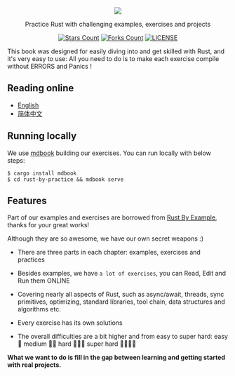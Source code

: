 <div align="center">
    <img  src="https://github.com/sunface/rust-by-practice/blob/master/en/assets/header.jpg?raw=true">
</div>
    
<p align="center">Practice Rust with challenging examples, exercises and projects</p>
    
<div align="center">

[![Stars Count](https://img.shields.io/github/stars/sunface/rust-by-practice?style=flat)](https://github.com/sunface/rust-by-practice/stargazers) [![Forks Count](https://img.shields.io/github/forks/sunface/rust-by-practice.svg?style=flat)](https://github.com/naaive/orange/network/members)
[![LICENSE](https://img.shields.io/badge/license-mit-green?style=flat)](https://github.com/sunface/rust-by-practice/blob/master/LICENSE)

</div>

This book was designed for easily diving into and get skilled with Rust, and it's very easy to use: All you need to do is to make each exercise compile without ERRORS and Panics !

## Reading online

- [English](https://practice.rs)
- [简体中文](https://zh.practice.rs)

## Running locally

We use [mdbook](https://rust-lang.github.io/mdBook/) building our exercises. You can run locally with below steps:

```shell
$ cargo install mdbook
$ cd rust-by-practice && mdbook serve
```

## Features

Part of our examples and exercises are borrowed from [Rust By Example](https://github.com/rust-lang/rust-by-example), thanks for your great works!

Although they are so awesome, we have our own secret weapons :)

- There are three parts in each chapter: examples, exercises and practices

- Besides examples, we have `a lot of exercises`, you can Read, Edit and Run them ONLINE

- Covering nearly all aspects of Rust, such as async/await, threads, sync primitives, optimizing, standard libraries, tool chain, data structures and algorithms etc.

- Every exercise has its own solutions

- The overall difficulties are a bit higher and from easy to super hard: easy 🌟 medium 🌟🌟 hard 🌟🌟🌟 super hard 🌟🌟🌟🌟

**What we want to do is fill in the gap between learning and getting started with real projects.**
